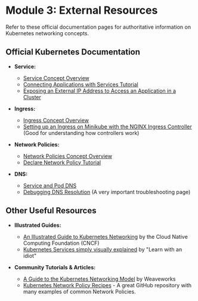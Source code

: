 # Module 3: External Resources

Refer to these official documentation pages for authoritative information on Kubernetes networking concepts.

## Official Kubernetes Documentation

*   **Service:**
    *   [Service Concept Overview](https://kubernetes.io/docs/concepts/services-networking/service/)
    *   [Connecting Applications with Services Tutorial](https://kubernetes.io/docs/tasks/access-application-cluster/service/)
    *   [Exposing an External IP Address to Access an Application in a Cluster](https://kubernetes.io/docs/tasks/access-application-cluster/create-external-load-balancer/)

*   **Ingress:**
    *   [Ingress Concept Overview](https://kubernetes.io/docs/concepts/services-networking/ingress/)
    *   [Setting up an Ingress on Minikube with the NGINX Ingress Controller](https://kubernetes.io/docs/tasks/access-application-cluster/ingress-minikube/) (Good for understanding how controllers work)

*   **Network Policies:**
    *   [Network Policies Concept Overview](https://kubernetes.io/docs/concepts/services-networking/network-policies/)
    *   [Declare Network Policy Tutorial](https://kubernetes.io/docs/tasks/administer-cluster/declare-network-policy/)

*   **DNS:**
    *   [Service and Pod DNS](https://kubernetes.io/docs/concepts/services-networking/dns-pod-service/)
    *   [Debugging DNS Resolution](https://kubernetes.io/docs/tasks/administer-cluster/dns-debugging-resolution/) (A very important troubleshooting page)

## Other Useful Resources

*   **Illustrated Guides:**
    *   [An Illustrated Guide to Kubernetes Networking](https://www.youtube.com/watch?v=kNetw-vFq2o) by the Cloud Native Computing Foundation (CNCF)
    *   [Kubernetes Services simply visually explained](https://www.youtube.com/watch?v=T4Z7visMM4E) by "Learn with an idiot"

*   **Community Tutorials & Articles:**
    *   [A Guide to the Kubernetes Networking Model](https://www.weave.works/blog/a-practical-guide-to-kubernetes-networking) by Weaveworks
    *   [Kubernetes Network Policy Recipes](https://github.com/ahmetb/kubernetes-network-policy-recipes) - A great GitHub repository with many examples of common Network Policies.

